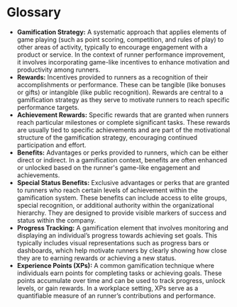 # Glossary

- **Gamification Strategy:** A systematic approach that applies elements of game playing (such as point scoring, competition, and rules of play) to other areas of activity, typically to encourage engagement with a product or service. In the context of runner performance improvement, it involves incorporating game-like incentives to enhance motivation and productivity among runners.
- **Rewards:** Incentives provided to runners as a recognition of their accomplishments or performance. These can be tangible (like bonuses or gifts) or intangible (like public recognition). Rewards are central to a gamification strategy as they serve to motivate runners to reach specific performance targets.
- **Achievement Rewards:** Specific rewards that are granted when runners reach particular milestones or complete significant tasks. These rewards are usually tied to specific achievements and are part of the motivational structure of the gamification strategy, encouraging continued participation and effort.
- **Benefits:** Advantages or perks provided to runners, which can be either direct or indirect. In a gamification context, benefits are often enhanced or unlocked based on the runner's game-like engagement and achievements.
- **Special Status Benefits:** Exclusive advantages or perks that are granted to runners who reach certain levels of achievement within the gamification system. These benefits can include access to elite groups, special recognition, or additional authority within the organizational hierarchy. They are designed to provide visible markers of success and status within the company.
- **Progress Tracking:** A gamification element that involves monitoring and displaying an individual’s progress towards achieving set goals. This typically includes visual representations such as progress bars or dashboards, which help motivate runners by clearly showing how close they are to earning rewards or achieving a new status.
- **Experience Points (XPs):** A common gamification technique where individuals earn points for completing tasks or achieving goals. These points accumulate over time and can be used to track progress, unlock levels, or gain rewards. In a workplace setting, XPs serve as a quantifiable measure of an runner’s contributions and performance.